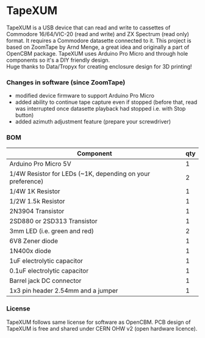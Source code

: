 # TapeXUM
TapeXUM is a USB device that can read and write to cassettes of Commodore 16/64/VIC-20 (read and write) and ZX Spectrum (read only) format. It requires a Commodore datasette connected to it. This project is based on ZoomTape by Arnd Menge, a great idea and originally a part of OpenCBM package. TapeXUM uses Arduino Pro Micro and through hole components so it's a DIY friendly design.  
Huge thanks to Data/Tropyx for creating enclosure design for 3D printing!  

### Changes in software (since ZoomTape)
- modified device firmware to support Arduino Pro Micro
- added ability to continue tape capture even if stopped (before that, read was interrupted once datasette playback had stopped i.e. with Stop button)
- added azimuth adjustment feature (prepare your screwdriver)

### BOM
| Component  | qty |
| ------------- | ------------- |
| Arduino Pro Micro 5V | 1 |
| 1/4W Resistor for LEDs (~1K, depending on your preference) | 2 |
| 1/4W 1K Resistor | 1 |
| 1/2W 1.5k Resistor | 1 |
| 2N3904 Transistor | 1 |
| 2SD880 or 2SD313 Transistor | 1 |
| 3mm LED (i.e. green and red) | 2 |
| 6V8 Zener diode | 1 |
| 1N400x diode | 1 |
| 1uF electrolytic capacitor | 1 |
| 0.1uF electrolytic capacitor | 1 |
| Barrel jack DC connector | 1 |
| 1x3 pin header 2.54mm and a jumper | 1 |

### License
TapeXUM follows same license for software as OpenCBM. PCB design of TapeXUM is free and shared under CERN OHW v2 (open hardware licence).
